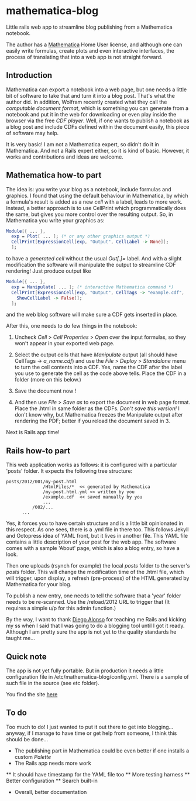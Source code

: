 mathematica-blog
================

Little rails web app to streamline blog publishing from a Mathematica notebook.

The author has a [Mathematica](http://www.wolfram.com/mathematica/) Home User license,
and although one can easily write formulas, create plots and even interactive 
interfaces, the process of translating that into a web app is not straight forward.

Introduction
------------

Mathematica can export a notebook into a web page, but one needs a little bit of
software to take that and turn it into a blog post. That's what the author did. In addition,
Wolfram recently created what they call the _computable document format_, which is
something you can generate from a notebook and put it in the web for downloading
or even play inside the browser via the free _CDF player_. Well, if one wants to publish
a notebook as a blog post and include CDFs defined within the document easily, this
piece of software may help.

It is very basic! I am not a Mathematica expert, so didn't do it in Mathematica. And not
a Rails expert either, so it is kind of basic. However, it works and contributions
and ideas are welcome.

Mathematica how-to part
-----------------------

The idea is: you write your blog as a notebook, include formulas and graphics. I found that
using the default behaviour in Mathematica, by which a formula's result is added
as a new _cell_ with a label, leads to more work. Instead, a better approach is
to use CellPrint which programmatically does the same, but gives you more control over the
resulting output. So, in Mathematica you write your graphics as:

```Mathematica
Module[{ ... },
  exp = Plot[ ... ]; (* or any other graphics output *)
  CellPrint[ExpressionCell[exp, "Output", CellLabel -> None]];
  ];
``` 

to have a _generated cell_ without the usual *Out[.]=* label. And with a slight modification
the software will manipulate the output to streamline CDF rendering! Just produce output
like

```Mathematica
Module[{ ... },
  exp = Manipulate[ ... ]; (* interactive Mathematica command *)
  CellPrint[ExpressionCell[exp, "Output", CellTags -> "example.cdf",
    ShowCellLabel -> False]];
  ];
``` 

and the web blog software will make sure a CDF gets inserted in place.

After this, one needs to do few things in the notebook:

1. Uncheck *Cell* > *Cell Properties* > *Open* over the input formulas, so they won't appear in
   your exported web page.

2. Select the output cells that have *Manipulate* output (all should have CellTags -> *a_name.cdf*)
   and use the *File* > *Deploy* > *Standalone*
   menu to turn the cell contents into a CDF. Yes, name the CDF after the label you use to generate
   the cell as the code above tells. Place the CDF in a folder (more on this below.)

3. Save the document now !

4. And then use *File* > *Save as* to export the document in web page format. Place the .html in
   same folder as the CDFs. *Don't save this version!* I don't know why, but Mathematica freezes
   the Manipulate output after rendering the PDF; better if you reload the document saved in 3.

Next is Rails app time!

Rails how-to part
-----------------

This web application works as follows: it is configured with a particular 'posts' folder. It expects the
following tree structure:

```
posts/2012/001/my-post.html
              /HtmlFiles/*  << generated by Mathematica
              /my-post.html.yml << written by you
              /example.cdf  << saved manually by you
              ...
          /002/...
      ...
```

Yes, it forces you to have certain structure and is a little bit opinionated in this respect. As
one sees, there is a .yml file in there too. This follows Jekyll and Octopress idea of YAML
front, but it lives in another file. This YAML file contains a little description of your post for the web app. The software comes
with a sample 'About' page, which is also a blog entry, so have a look.

Then one uploads (rsynch for example) the local *posts* folder to the server's *posts* folder.
This will change the modification time of the .html file, which will trigger, upon display, a refresh (pre-process)
of the HTML generated by Mathematica for your blog.

To publish a new entry, one needs to tell the software that a 'year' folder needs to be re-scanned.
Use the /reload/2012 URL to trigger that (It requires a simple u/p for this
admin function.)

By the way, I want to thank [Diego Alonso](http://www.diegoalonso.net/) for teaching me Rails and
kicking my ss when I said that I was going to do a blogging tool until I got it ready. Although
I am pretty sure the app is not yet to the quality standards he taught me...

Quick note
----------

The app is not yet fully portable. But in production it needs a little configuration file in
/etc/mathematica-blog/config.yml. There is a sample of such file in the source (see etc folder).

You find the site [here](http://www.dinamistics.com)

To do
-----

Too much to do! I just wanted to put it out there to get into blogging... anyway, if I manage to have
time or get help from someone, I think this should be done...

  * The publishing part in Mathematica could be even better if one installs a custom *Palette*
  * The Rails app needs more work

  ** It should have timestamp for the YAML file too
  ** More testing harness
  ** Better configuration
  ** Search built-in

  * Overall, better documentation

